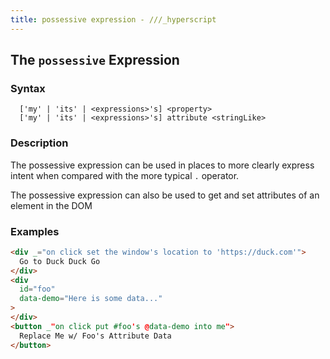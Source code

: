 ```yaml
---
title: possessive expression - ///_hyperscript
---
```


## The `possessive` Expression

### Syntax

```ebnf
  ['my' | 'its' | <expressions>'s] <property>
  ['my' | 'its' | <expressions>'s] attribute <stringLike>
```

### Description

The possessive expression can be used in places to more clearly express intent when compared with the more typical
`.` operator.

The possessive expression can also be used to get and set attributes of an element in the DOM

### Examples

```html
<div _="on click set the window's location to 'https://duck.com'">
  Go to Duck Duck Go
</div>
<div
  id="foo"
  data-demo="Here is some data..."
>
</div>
<button _"on click put #foo's @data-demo into me">
  Replace Me w/ Foo's Attribute Data
</button>
```
